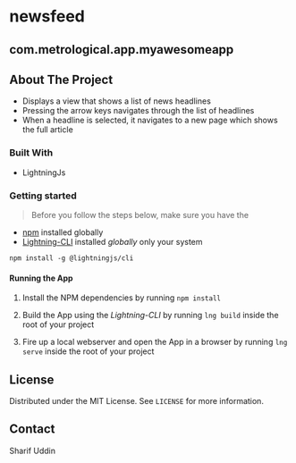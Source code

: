 # newsfeed

## com.metrological.app.myawesomeapp

<!-- ABOUT THE PROJECT -->
## About The Project
- Displays a view that shows a list of news headlines
- Pressing the arrow keys navigates through the list of headlines
- When a headline is selected, it navigates to a new page which shows the full article

### Built With

* LightningJs

### Getting started

> Before you follow the steps below, make sure you have the
- [npm](https://www.npmjs.com/get-npm) installed globally
- [Lightning-CLI](https://rdkcentral.github.io/Lightning-CLI/#/) installed _globally_ only your system

```
npm install -g @lightningjs/cli
```

#### Running the App

1. Install the NPM dependencies by running `npm install`

2. Build the App using the _Lightning-CLI_ by running `lng build` inside the root of your project

3. Fire up a local webserver and open the App in a browser by running `lng serve` inside the root of your project


<!-- LICENSE -->
## License

Distributed under the MIT License. See `LICENSE` for more information.



<!-- CONTACT -->
## Contact

Sharif Uddin
